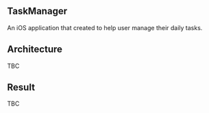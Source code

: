 ## TaskManager
An iOS application that created to help user manage their daily tasks.

## Architecture
TBC

## Result
TBC
